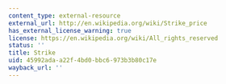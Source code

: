 ```yaml
---
content_type: external-resource
external_url: http://en.wikipedia.org/wiki/Strike_price
has_external_license_warning: true
license: https://en.wikipedia.org/wiki/All_rights_reserved
status: ''
title: Strike
uid: 45992ada-a22f-4bd0-bbc6-973b3b80c17e
wayback_url: ''
---
```

